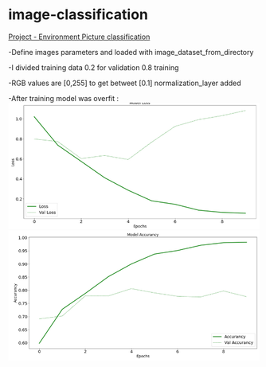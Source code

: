 # image-classification

[Project - Environment Picture classification](https://github.com/tural327/image-classification/tree/main/environment_classification)

-Define images parameters and loaded with image_dataset_from_directory

-I divided training data 0.2 for validation 0.8 training

-RGB values are [0,255] to get betweet [0.1] normalization_layer added

-After training model was overfit :
![](https://github.com/tural327/image-classification/blob/main/environment_classification/Loss%20overfit%20model.png)
![](https://github.com/tural327/image-classification/blob/main/environment_classification/Accurancy%20overfit%20model.png)
